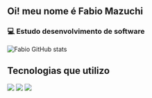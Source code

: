 ## Oi! meu nome é Fabio Mazuchi
### 💻 Estudo desenvolvimento de software
![Fabio GitHub stats](https://github-readme-stats.vercel.app/api?username=FabioMazuchi&show_icons=true&theme=dracula)

## Tecnologias que utilizo
![](https://img.shields.io/badge/HTML5-E34F26?style=for-the-badge&logo=html5&logoColor=white)
![](https://img.shields.io/badge/CSS3-1572B6?style=for-the-badge&logo=css3&logoColor=white)
![](https://img.shields.io/badge/JavaScript-323330?style=for-the-badge&logo=javascript&logoColor=F7DF1E)
